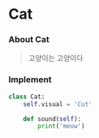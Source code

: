 # Cat

### About Cat
> 고양이는 고양이다

### Implement
```py
class Cat:
    self.visual = 'Cut'

    def sound(self):
        print('meow')
```